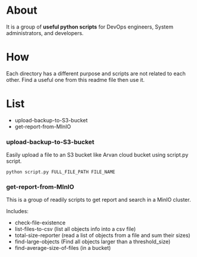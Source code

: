 # About
It is a group of **useful python scripts** for DevOps engineers, System administrators, and developers.

# How
Each directory has a different purpose and scripts are not related to each other.
Find a useful one from this readme file then use it.

# List
+ upload-backup-to-S3-bucket
+ get-report-from-MInIO

### upload-backup-to-S3-bucket
Easily upload a file to an S3 bucket like Arvan cloud bucket using script.py script.

```
python script.py FULL_FILE_PATH FILE_NAME
```

### get-report-from-MInIO
This is a group of readily scripts to get report and search in a MinIO cluster.

Includes:
+ check-file-existence
+ list-files-to-csv (list all objects info into a csv file)
+ total-size-reporter (read a list of objects from a file and sum their sizes)
+ find-large-objects (Find all objects larger than a threshold_size)
+ find-average-size-of-files (in a bucket)